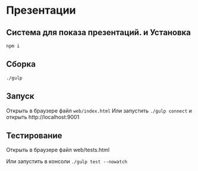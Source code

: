 Презентации
=========

Система для показа презентаций.
и 
Установка
------------

`npm i`

Сборка
-----

`./gulp`

Запуск
------

Открыть в браузере файл `web/index.html` 
Или запустить `./gulp connect` и открыть http://localhost:9001

Тестирование
------------

Открыть в браузере файл web/tests.html

Или запустить в консоли `./gulp test --nowatch`

